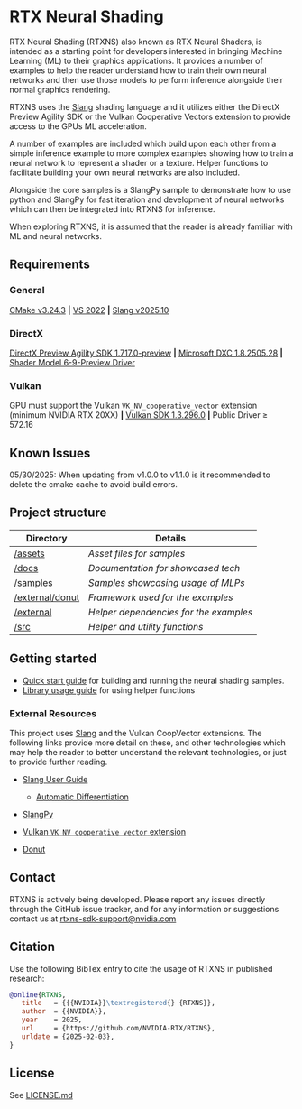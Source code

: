 # RTX Neural Shading

RTX Neural Shading (RTXNS) also known as RTX Neural Shaders, is intended as a starting point for developers interested in bringing Machine Learning (ML) to their graphics applications. It provides a number of examples to help the reader understand how to train their own neural networks and then use those models to perform inference alongside their normal graphics rendering. 

RTXNS uses the [Slang](https://shader-slang.com) shading language and it utilizes either the DirectX Preview Agility SDK or the Vulkan Cooperative Vectors extension to provide access to the GPUs ML acceleration.

A number of examples are included which build upon each other from a simple inference example to more complex examples showing how to train a neural network to represent a shader or a texture. Helper functions to facilitate building your own neural networks are also included. 

Alongside the core samples is a SlangPy sample to demonstrate how to use python and SlangPy for fast iteration and development of neural networks which can then be integrated into RTXNS for inference. 

When exploring RTXNS, it is assumed that the reader is already familiar with ML and neural networks.

## Requirements

### General
[CMake v3.24.3][CMake] **|** [VS 2022][VS22] **|** [Slang v2025.10](https://shader-slang.com/tools/)

### DirectX
[DirectX Preview Agility SDK 1.717.0-preview](https://www.nuget.org/packages/Microsoft.Direct3D.D3D12/1.717.0-preview) **|** [Microsoft DXC 1.8.2505.28](https://www.nuget.org/packages/Microsoft.Direct3D.DXC/1.8.2505.28) **|** [Shader Model 6-9-Preview Driver](https://developer.nvidia.com/downloads/shadermodel6-9-preview-driver) 

### Vulkan
GPU must support the Vulkan `VK_NV_cooperative_vector` extension (minimum NVIDIA RTX 20XX) **|** [Vulkan SDK 1.3.296.0](https://vulkan.lunarg.com/sdk/home) **|** Public Driver ≥ 572.16

## Known Issues
05/30/2025: When updating from v1.0.0 to v1.1.0 is it recommended to delete the cmake cache to avoid build errors.

## Project structure

| Directory                         | Details                                |
| --------------------------------- | -------------------------------------- |
| [/assets](assets)                 | _Asset files for samples_              |
| [/docs](docs)                     | _Documentation for showcased tech_     |
| [/samples](samples)               | _Samples showcasing usage of MLPs_     |
| [/external/donut](external/donut) | _Framework used for the examples_      |
| [/external](external)             | _Helper dependencies for the examples_ |
| [/src](src)                       | _Helper and utility functions_         |

## Getting started

- [Quick start guide](docs/QuickStart.md) for building and running the neural shading samples.
- [Library usage guide](docs/LibraryGuide.md) for using helper functions

### External Resources

This project uses [Slang](https://shader-slang.com) and the Vulkan CoopVector extensions. The following links provide more detail on these, and other technologies which may help the reader to better understand the relevant technologies, or just to provide further reading.

* [Slang User Guide](https://shader-slang.com/slang/user-guide/)
  
  * [Automatic Differentiation](https://shader-slang.com/slang/user-guide/autodiff.html)

* [SlangPy](https://slangpy.readthedocs.io/en/latest/) 

* [Vulkan `VK_NV_cooperative_vector` extension](https://registry.khronos.org/vulkan/specs/latest/man/html/VK_NV_cooperative_vector.html)

* [Donut](https://github.com/NVIDIAGameWorks/donut)

## Contact

RTXNS is actively being developed. Please report any issues directly through the GitHub issue tracker, and for any information or suggestions contact us at rtxns-sdk-support@nvidia.com

## Citation

Use the following BibTex entry to cite the usage of RTXNS in published research:

```bibtex
@online{RTXNS,
   title   = {{{NVIDIA}}\textregistered{} {RTXNS}},
   author  = {{NVIDIA}},
   year    = 2025,
   url     = {https://github.com/NVIDIA-RTX/RTXNS},
   urldate = {2025-02-03},
}
```

## License

See [LICENSE.md](LICENSE.MD)

[VS22]: https://visualstudio.microsoft.com/thank-you-downloading-visual-studio/?sku=Community&channel=Release&version=VS2022&source=VSLandingPage&passive=false&cid=2030

[CMake]: https://github.com/Kitware/CMake/releases/download/v3.24.3/cmake-3.24.3-windows-x86_64.msi
